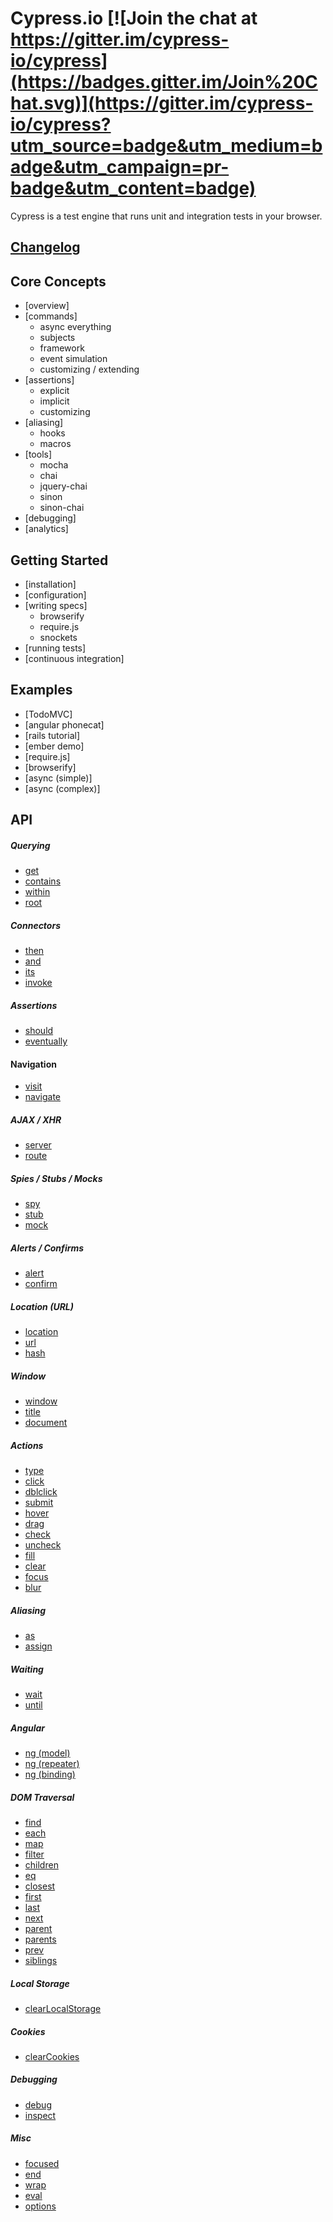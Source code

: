 # Cypress.io [![Join the chat at https://gitter.im/cypress-io/cypress](https://badges.gitter.im/Join%20Chat.svg)](https://gitter.im/cypress-io/cypress?utm_source=badge&utm_medium=badge&utm_campaign=pr-badge&utm_content=badge)

Cypress is a test engine that runs unit and integration tests in your browser.

## [Changelog](../../wiki/Changelog)

## Core Concepts
* [overview]
* [commands]
  - async everything
  - subjects
  - framework
  - event simulation
  - customizing / extending
* [assertions]
  - explicit
  - implicit
  - customizing
* [aliasing]
  - hooks
  - macros
* [tools]
  - mocha
  - chai
  - jquery-chai
  - sinon
  - sinon-chai
* [debugging]
* [analytics]

## Getting Started
* [installation]
* [configuration]
* [writing specs]
  - browserify
  - require.js
  - snockets
* [running tests]
* [continuous integration]

## Examples
* [TodoMVC]
* [angular phonecat]
* [rails tutorial]
* [ember demo]
* [require.js]
* [browserify]
* [async (simple)]
* [async (complex)]

## API
##### Querying
* [get](../../wiki/get)
* [contains](../../wiki/contains)
* [within](../../wiki/within)
* [root](../../wiki/root)

##### Connectors
* [then](../../wiki/then)
* [and](../../wiki/and)
* [its](../../wiki/its)
* [invoke](../../wiki/invoke)

##### Assertions
* [should](../../wiki/should)
* [eventually](../../wiki/eventually)

#### Navigation
* [visit](../../wiki/visit)
* [navigate](../../wiki/navigate)

##### AJAX / XHR
* [server](../../wiki/server)
* [route](../../wiki/route)

##### Spies / Stubs / Mocks
* [spy](../../wiki/spy)
* [stub](../../wiki/stub)
* [mock](../../wiki/mock)

##### Alerts / Confirms
* [alert](../../wiki/alert)
* [confirm](../../wiki/confirm)

##### Location (URL)
* [location](../../wiki/location)
* [url](../../wiki/url)
* [hash](../../wiki/hash)

##### Window
* [window](../../wiki/window)
* [title](../../wiki/title)
* [document](../../wiki/document)

##### Actions
* [type](../../wiki/type)
* [click](../../wiki/click)
* [dblclick](../../wiki/dblclick)
* [submit](../../wiki/submit)
* [hover](../../wiki/hover)
* [drag](../../wiki/drag)
* [check](../../wiki/check)
* [uncheck](../../wiki/uncheck)
* [fill](../../wiki/fill)
* [clear](../../wiki/clear)
* [focus](../../focus)
* [blur](../../blur)

##### Aliasing
* [as](../../wiki/as)
* [assign](../../wiki/assign)

##### Waiting
* [wait](../../wiki/wait)
* [until](../../wiki/until)

##### Angular
* [ng (model)](../../wiki/ng_model)
* [ng (repeater)](../../wiki/ng_repeater)
* [ng (binding)](../../wiki/ng_binding)

##### DOM Traversal
* [find](../../wiki/find)
* [each](../../wiki/each)
* [map](../../wiki/map)
* [filter](../../wiki/filter)
* [children](../../wiki/children)
* [eq](../../wiki/eq)
* [closest](../../wiki/closest)
* [first](../../wiki/first)
* [last](../../wiki/last)
* [next](../../wiki/next)
* [parent](../../wiki/parent)
* [parents](../../wiki/parents)
* [prev](../../wiki/prev)
* [siblings](../../wiki/siblings)

##### Local Storage
* [clearLocalStorage](../../wiki/clearLocalStorage)

##### Cookies
* [clearCookies](../../wiki/clearCookies)

##### Debugging
* [debug](../../wiki/debug)
* [inspect](../../wiki/inspect)

##### Misc
* [focused](../../wiki/focused)
* [end](../../wiki/end)
* [wrap](../../wiki/wrap)
* [eval](../../wiki/eval)
* [options](../../wiki/options)
